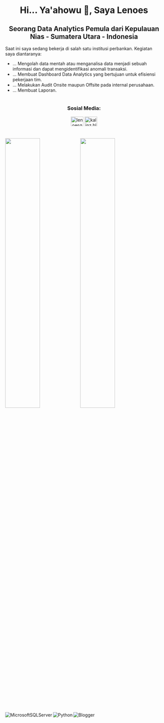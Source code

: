 <h1 align="center">Hi... Ya'ahowu 👋, Saya Lenoes</h1>
 
<h2 align="center">Seorang Data Analytics Pemula dari Kepulauan Nias - Sumatera Utara - Indonesia</h3>

Saat ini saya sedang bekerja di salah satu institusi perbankan. Kegiatan saya diantaranya:
- … Mengolah data mentah atau menganalisa data menjadi sebuah informasi dan dapat mengidentifikasi anomali transaksi.
- … Membuat Dashboard Data Analytics yang bertujuan untuk efisiensi pekerjaan tim.
- … Melakukan Audit Onsite maupun Offsite pada internal perusahaan.
- … Membuat Laporan.

<h1 align="center">   </h1>
<h3 align="center">Sosial Media:</h3>
<p align="center">
<a href="https://www.youtube.com/c/NiasNet" target="_blank"><img align="center" src="https://raw.githubusercontent.com/rahuldkjain/github-profile-readme-generator/master/src/images/icons/Social/youtube.svg" alt="lenoesg" height="30" width="40" /></a>
<a href="https://kalinz.blogspot.com" target="_blank"><img align="center" src="https://raw.githubusercontent.com/sven-bo/sven-bo/master/website.svg" alt="kalinz.blogspot.com" height="30" width="40" /></a></p>
<h1 align="center">   </h1>


<img align="left" width="47%" src="https://github-readme-stats.vercel.app/api?username=Lenoesg&show_icons=true&theme=radical" />

<img align="left" width="47%" src="https://github-readme-stats.vercel.app/api/top-langs/?username=Lenoesg&layout=compact" />

<img align="left" alt="MicrosoftSQLServer" src="https://img.shields.io/badge/Microsoft%20SQL%20Sever-CC2927?style=for-the-badge&logo=microsoft%20sql%20server&logoColor=white" />

<img align="left" alt="Python" src="https://img.shields.io/badge/python-3670A0?style=for-the-badge&logo=python&logoColor=ffdd54" />

<img align="left" alt="Blogger" src="https://img.shields.io/badge/Blogger-FF5722?style=for-the-badge&logo=blogger&logoColor=white" />
